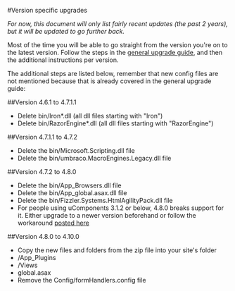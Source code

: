 #Version specific upgrades

*For now, this document will only list fairly recent updates (the past 2 years), but it will be updated to go further back.*

Most of the time you will be able to go straight from the version you're on to the latest version. Follow the steps in the [general upgrade guide](general.md), and then the additional instructions per version.

The additional steps are listed below, remember that new config files are not mentioned because that is already covered in the general upgrade guide:

##Version 4.6.1 to 4.7.1.1
* Delete bin/Iron*.dll (all dll files starting with "Iron")
* Delete bin/RazorEngine*.dll (all dll files starting with "RazorEngine")

##Version 4.7.1.1 to 4.7.2
* Delete the bin/Microsoft.Scripting.dll file
* Delete the bin/umbraco.MacroEngines.Legacy.dll file

##Version 4.7.2 to 4.8.0
* Delete the bin/App_Browsers.dll file
* Delete the bin/App_global.asax.dll file
* Delete the bin/Fizzler.Systems.HtmlAgilityPack.dll file
* For people using uComponents 3.1.2 or below, 4.8.0 breaks support for it. Either upgrade to a newer version beforehand or follow the workaround [posted here](http://our.umbraco.org/projects/backoffice-extensions/ucomponents/questionssuggestions/33021-Upgrading-to-Umbraco-48-breaks-support-for-uComponents)

##Version 4.8.0 to 4.10.0
* Copy the new files and folders from the zip file into your site's folder
 * /App_Plugins
 * /Views
 * global.asax
* Remove the Config/formHandlers.config file

